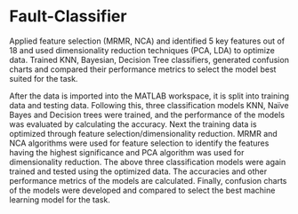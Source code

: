 # Fault-Classifier
Applied feature selection (MRMR, NCA) and identified 5 key features out of 18 and used dimensionality reduction techniques (PCA, LDA) to optimize data. Trained KNN, Bayesian, Decision Tree classifiers, generated confusion charts and compared their performance metrics to select the model best suited for the task.

After the data is imported into the MATLAB workspace, it is split into training data and testing data. Following this, three classification models KNN, Naïve Bayes and Decision trees were trained, and the performance of the models was evaluated by calculating the accuracy. Next the training data is optimized through feature selection/dimensionality reduction. MRMR and NCA algorithms were used for feature selection to identify the features having the highest significance and PCA algorithm was used for dimensionality reduction. The above three classification models were again trained and tested using the optimized data. The accuracies and other performance metrics of the models are calculated. Finally, confusion charts of the models were developed and compared to select the best machine learning model for the task. 

